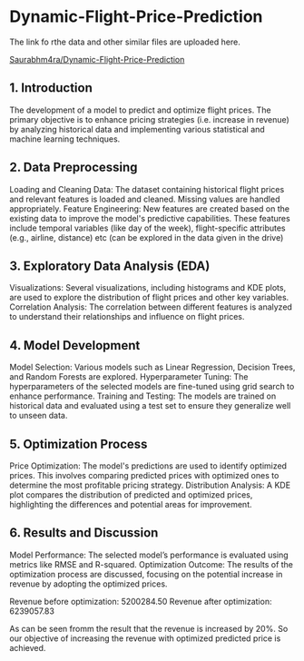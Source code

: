 # Dynamic-Flight-Price-Prediction

The link fo rthe data and other similar files are uploaded here.

[Saurabhm4ra/Dynamic-Flight-Price-Prediction](https://drive.google.com/drive/folders/1vGaxCGFht-v9BTUoIiKWIoWdmJPKekXf?usp=drive_link)


## 1. Introduction

The development of a model to predict and optimize flight prices. The primary objective is to enhance pricing strategies (i.e. increase in revenue) by analyzing historical data and implementing various statistical and machine learning techniques.

## 2. Data Preprocessing

Loading and Cleaning Data: The dataset containing historical flight prices and relevant features is loaded and cleaned. Missing values are handled appropriately.
Feature Engineering: New features are created based on the existing data to improve the model's predictive capabilities. These features include temporal variables (like      day of the week), flight-specific attributes (e.g., airline, distance) etc (can be explored in the data given in the drive)

## 3. Exploratory Data Analysis (EDA)

Visualizations: Several visualizations, including histograms and KDE plots, are used to explore the distribution of flight prices and other key variables.
Correlation Analysis: The correlation between different features is analyzed to understand their relationships and influence on flight prices.

## 4. Model Development

Model Selection: Various models such as Linear Regression, Decision Trees, and Random Forests are explored.
Hyperparameter Tuning: The hyperparameters of the selected models are fine-tuned using grid search to enhance performance.
Training and Testing: The models are trained on historical data and evaluated using a test set to ensure they generalize well to unseen data.

## 5. Optimization Process

Price Optimization: The model's predictions are used to identify optimized prices. This involves comparing predicted prices with optimized ones to determine the most         profitable pricing strategy.
Distribution Analysis: A KDE plot compares the distribution of predicted and optimized prices, highlighting the differences and potential areas for improvement.

## 6. Results and Discussion

Model Performance: The selected model’s performance is evaluated using metrics like RMSE and R-squared.
Optimization Outcome: The results of the optimization process are discussed, focusing on the potential increase in revenue by adopting the optimized prices.

Revenue before optimization: 5200284.50
Revenue after optimization: 6239057.83

As can be seen fromm the result that the revenue is increased by 20%. So our objective of increasing the revenue with optimized predicted price is achieved.

